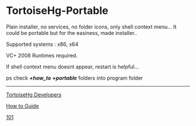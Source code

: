 # TortoiseHg-Portable
Plain installer, no services, no folder icons, only shell context menu... 
It could be portable but for the easiness, made installer.. 

Supported systems : x86, x64

VC+ 2008 Runtimes required.


If shell context menu doesnt appear, restart is helpful...

ps check ***+how_to*** ***+portable*** folders into program folder

---

[TortoiseHg Developers](http://tortoisehg.bitbucket.org/)

[How to Guide](http://tortoisehg.bitbucket.org/manual/2.0/quick.html)

[101](http://pepethefrog.com/2014/06/01/beginner-version-control-with-tortoisehg-and-dropbox/)
